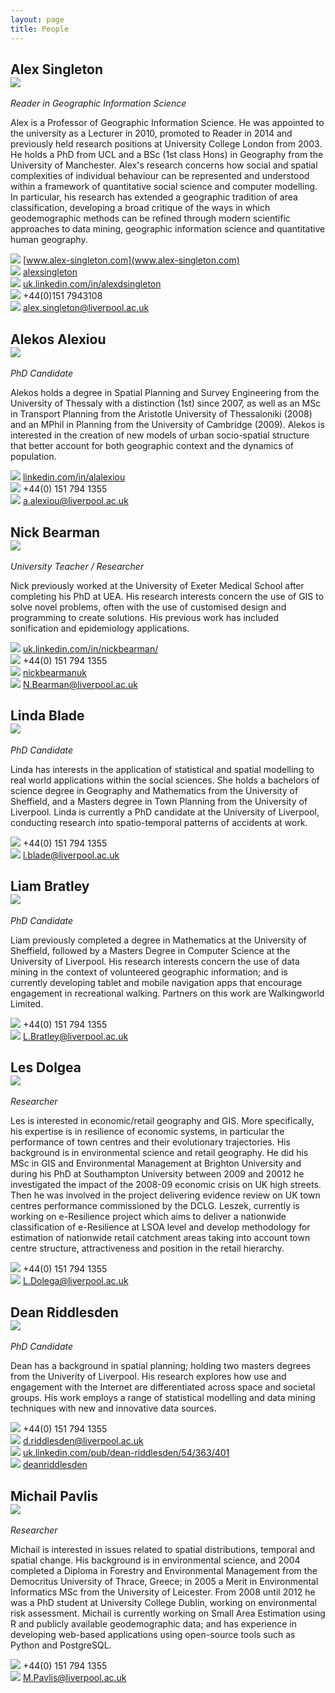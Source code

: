 ```yaml
---
layout: page
title: People
---
```

<a id="alexsingleton"></a>
## Alex Singleton <div class="avatar-frame"><img src="/public/images/alexsingleton.jpg"></img></div>
_Reader in Geographic Information Science_  

Alex is a Professor of Geographic Information Science.  He was appointed to the university as a Lecturer in 2010, promoted to Reader in 2014 and previously held research positions at University College London from 2003. He holds a PhD from UCL and a BSc (1st class Hons) in Geography from the University of Manchester. Alex's research concerns how social and spatial complexities of individual behaviour can be represented and understood within a framework of quantitative social science and computer modelling. In particular, his research has extended a geographic tradition of area classification, developing a broad critique of the ways in which geodemographic methods can be refined through modern scientific approaches to data mining, geographic information science and quantitative human geography.

<img class="img-icon" src="/public/images/iconmonstr-user-icon.svg"></img> [www.alex-singleton.com](www.alex-singleton.com)  
<img class="img-icon" src="/public/images/iconmonstr-twitter-icon.svg"></img> [alexsingleton](https://twitter.com/alexsingleton)  
<img class="img-icon" src="/public/images/iconmonstr-linkedin-3-icon-black.svg"></img> [uk.linkedin.com/in/alexdsingleton](http://uk.linkedin.com/in/alexdsingleton)  
<img class="img-icon" src="/public/images/iconmonstr-phone-icon.svg"></img> +44(0)151 7943108  
<img class="img-icon" src="/public/images/iconmonstr-email-2-icon.svg"></img> [alex.singleton@liverpool.ac.uk](mailto:alex.singleton@liverpool.ac.uk)  


<a id="alexanderalexiou"></a>
## Alekos Alexiou <div class="avatar-frame"><img src="/public/images/alexanderalexiou.png"></img></div>

_PhD Candidate_

Alekos holds a degree in Spatial Planning and Survey Engineering from the University of Thessaly with a distinction (1st) since 2007, as well as an MSc in Transport Planning from the Aristotle University of Thessaloniki (2008) and an MPhil in Planning from the University of Cambridge (2009). Alekos is interested in the creation of new models of urban socio-spatial structure that better account for both geographic context and the dynamics of population.

<img class="img-icon" src="/public/images/iconmonstr-linkedin-3-icon-black.svg"></img> [linkedin.com/in/alalexiou](http://www.linkedin.com/in/alalexiou)  
<img class="img-icon" src="/public/images/iconmonstr-phone-icon.svg"></img> +44(0) 151 794 1355   
<img class="img-icon" src="/public/images/iconmonstr-email-2-icon.svg"></img> [a.alexiou@liverpool.ac.uk](mailto:a.alexiou@liverpool.ac.uk)  


<a id="nickbearman"></a>
## Nick Bearman<div class="avatar-frame"><img src="/public/images/nickbearman.jpg"></img></div>

_University Teacher / Researcher_

Nick previously worked at the University of Exeter Medical School after completing his PhD at UEA. His research interests concern the use of GIS to solve novel problems, often with the use of customised design and programming to create solutions. His previous work has included sonification and epidemiology applications.

<img class="img-icon" src="/public/images/iconmonstr-linkedin-3-icon-black.svg"></img> [uk.linkedin.com/in/nickbearman/](http://uk.linkedin.com/in/nickbearman/)  
<img class="img-icon" src="/public/images/iconmonstr-phone-icon.svg"></img> +44(0) 151 794 1355   
<img class="img-icon" src="/public/images/iconmonstr-twitter-icon.svg"></img> [nickbearmanuk](https://twitter.com/nickbearmanuk)  
<img class="img-icon" src="/public/images/iconmonstr-email-2-icon.svg"></img> [N.Bearman@liverpool.ac.uk](mailto:N.Bearman@liverpool.ac.uk)

<a id="lindablade"></a>
## Linda Blade <div class="avatar-frame"><img src="/public/images/lindablade.png"></img></div>

_PhD Candidate_

Linda has interests in the application of statistical and spatial modelling to real world applications within the social sciences. She holds a bachelors of science degree in Geography and Mathematics from the University of Sheffield, and a Masters degree in Town Planning from the University of Liverpool. Linda is currently a PhD candidate at the University of Liverpool, conducting research into spatio-temporal patterns of accidents at work.

<img class="img-icon" src="/public/images/iconmonstr-phone-icon.svg"></img> +44(0) 151 794 1355   
<img class="img-icon" src="/public/images/iconmonstr-email-2-icon.svg"></img> [l.blade@liverpool.ac.uk](mailto:l.blade@liverpool.ac.uk)


<a id="liambratley"></a>
## Liam Bratley <div class="avatar-frame"><img src="/public/images/liambratley.jpg"></img></div>

_PhD Candidate_

Liam previously completed a degree in Mathematics at the University of Sheffield, followed by a Masters Degree in Computer Science at the University of Liverpool. His research interests concern the use of data mining in the context of volunteered geographic information; and is currently developing tablet and mobile navigation apps that encourage engagement in recreational walking. Partners on this work are Walkingworld Limited.

<img class="img-icon" src="/public/images/iconmonstr-phone-icon.svg"></img> +44(0) 151 794 1355   
<img class="img-icon" src="/public/images/iconmonstr-email-2-icon.svg"></img> [L.Bratley@liverpool.ac.uk](mailto:L.Bratley@liverpool.ac.uk)

<a id="lesdolgea"></a>
## Les Dolgea <div class="avatar-frame"><img src="/public/images/lesdolega.png"></img></div>

_Researcher_

Les is interested in economic/retail geography and GIS. More specifically, his expertise is in resilience of economic systems, in particular the performance of town centres and their evolutionary trajectories. His background is in environmental science and retail geography. He did his MSc in GIS and Environmental Management at Brighton University and during his PhD at Southampton University between 2009 and 20012 he investigated the impact of the 2008-09 economic crisis on UK high streets. Then he was involved in the project delivering evidence review on UK town centres performance commissioned by the DCLG. Leszek, currently is working on e-Resilience project which aims to deliver a nationwide classification of e-Resilience at LSOA level and develop methodology for estimation of nationwide retail catchment areas taking into account town centre structure, attractiveness and position in the retail hierarchy.

<img class="img-icon" src="/public/images/iconmonstr-phone-icon.svg"></img> +44(0) 151 794 1355   
<img class="img-icon" src="/public/images/iconmonstr-email-2-icon.svg"></img> [L.Dolega@liverpool.ac.uk](mailto:L.Dolega@liverpool.ac.uk)

<a id="deanriddlesden"></a>
## Dean Riddlesden <div class="avatar-frame"><img src="/public/images/deanriddlesden.jpg"></img></div>

_PhD Candidate_

Dean has a background in spatial planning; holding two masters degrees from the Univerity of Liverpool. His research explores how use and engagement with the Internet are differentiated across space and societal groups. His work employs a range of statistical modelling and data mining techniques with new and innovative data sources.

<img class="img-icon" src="/public/images/iconmonstr-phone-icon.svg"></img> +44(0) 151 794 1355   
<img class="img-icon" src="/public/images/iconmonstr-email-2-icon.svg"></img> [d.riddlesden@liverpool.ac.uk](mailto:d.riddlesden@liverpool.ac.uk)   
<img class="img-icon" src="/public/images/iconmonstr-linkedin-3-icon-black.svg"></img>
[uk.linkedin.com/pub/dean-riddlesden/54/363/401](http://uk.linkedin.com/pub/dean-riddlesden/54/363/401)   
<img class="img-icon" src="/public/images/iconmonstr-twitter-icon.svg"></img> [deanriddlesden](https://twitter.com/deanriddlesden)  

<a id="michailpavlis"></a>
## Michail Pavlis <div class="avatar-frame"><img src="/public/images/michailpavlis.jpg"></img></div>

_Researcher_

Michail is interested in issues related to spatial distributions, temporal and spatial change. His background is in environmental science, and 2004 completed a Diploma in Forestry and Environmental Management from the Democritus University of Thrace, Greece;  in 2005 a Merit in Environmental Informatics MSc from the University of Leicester. From 2008 until 2012 he was a PhD student at University College Dublin, working on environmental risk assessment. Michail is currently working on Small Area Estimation using R and publicly available  geodemographic data; and has experience in developing web-based applications using open-source tools such as Python and PostgreSQL. 

<img class="img-icon" src="/public/images/iconmonstr-phone-icon.svg"></img> +44(0) 151 794 1355   
<img class="img-icon" src="/public/images/iconmonstr-email-2-icon.svg"></img> [M.Pavlis@liverpool.ac.uk](mailto:M.Pavlis@liverpool.ac.uk)



